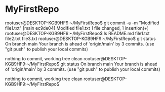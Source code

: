 # MyFirstRepo
rootuser@DESKTOP-KGB9HF9:~/MyFirstRepo$ git commit -a -m "Modified file1.txt"
[main ec9de04] Modified file1.txt
 1 file changed, 1 insertion(+)
rootuser@DESKTOP-KGB9HF9:~/MyFirstRepo$ ls
README.md  file1.txt  file2.txt  file3.txt
rootuser@DESKTOP-KGB9HF9:~/MyFirstRepo$ git status
On branch main
Your branch is ahead of 'origin/main' by 3 commits.
  (use "git push" to publish your local commits)

nothing to commit, working tree clean
rootuser@DESKTOP-KGB9HF9:~/MyFirstRepo$ git status
On branch main
Your branch is ahead of 'origin/main' by 3 commits.
  (use "git push" to publish your local commits)

nothing to commit, working tree clean
rootuser@DESKTOP-KGB9HF9:~/MyFirstRepo$

